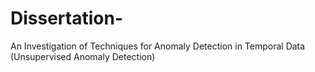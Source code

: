 # Dissertation-
An Investigation of Techniques for Anomaly Detection in Temporal Data (Unsupervised Anomaly Detection)
